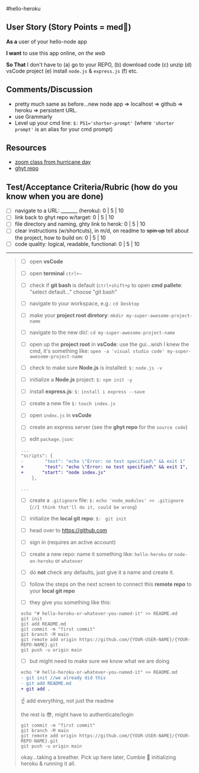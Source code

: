 #hello-heroku

## User Story (Story Points = med👕) 

**As a** user of your hello-node app

**I want** to use this app online, _on the web_

**So That** I don't have to (a) go to your REPO, (b) download code (c) unzip (d) vsCode project (e) install `node.js` & `express.js` (f) etc. 

## Comments/Discussion
- pretty much same as before...new node app => localhost => github => heroku => persistent URL. 
- use Grammarly 
- Level up your cmd line: `$:` `PS1='shorter-prompt'` (where `'shorter prompt'` is an alias for your cmd prompt)

## Resources
- [zoom class from hurricane day](https://una.zoom.us/rec/share/hdLvEpmjxIi5Ffv4VOp7pMumW8c473fVKLWxyJW_mGz4X83P8M7Gf00kM3cOXCQ.RtMy181jXMG1RScW?startTime=1630431327000) 
- [ghyt repo](https://github.com/barrycumbie/hello-heroku)

## Test/Acceptance Criteria/Rubric (how do you know when you are done) 

- [ ] navigate to a URL: _______ (heroku): 0 | 5 | 10
- [ ] link back to ghyt repo w/target: 0 | 5 | 10
- [ ] file directory and naming, ghty link to herok: 0 | 5 | 10 
- [ ] clear instructions (w/shortcuts), in m/d, on readme to <del>spin up</del> tell about the project, how to build on: 0 | 5 | 10 
- [ ] code quality: logical, readable, functional: 0 | 5 | 10  

___________________________________________________________________________________________________________________________________________

> * [ ]  open **vsCode**
> * [ ]  open **terminal** `ctrl+~`
>   * [ ]  check if **git bash** is default (`ctrl+shift+p` to open **cmd pallete**: "select default..." choose "git bash"
> * [ ]  navigate to your workspace, e.g.: `cd Desktop`
> * [ ]  make your **project root diretory**: `mkdir my-super-awesome-project-name`
> * [ ]  navigate to the new dir/: `cd my-super-awesome-project-name`
> * [ ]  open up the **project root** in **vsCode**: use the gui...wish I knew the cmd,
>   it's something like: `open -a 'visual studio code' my-super-awesome-project-name`
> * [ ]  check to make sure **Node.js** is installed: `$:` `node.js -v`
> * [ ]  initialize a **Node.js** project: `$:` `npm init -y`
> * [ ]  install **express.js**: `$:` `install i express --save`
> * [ ]  create a new file `$:` `touch index.js`
> * [ ]  open `index.js` in **vsCode**
>   
>   * [ ]  create an express server (see the **ghyt repo** for the `source code`)
> * [ ]  edit `package.json`:
> 
> ```diff
> ...
> "scripts": {
> -        "test": "echo \"Error: no test specified\" && exit 1"
> +        "test": "echo \"Error: no test specified\" && exit 1",
> +       "start": "node index.js"
>     },
> 
> ...
> ```
> 
> * [ ]  create a `.gitignore` file: `$:` `echo 'node_modules' >> .gitignore` (`//I think that'll do it, could be wrong`)
> * [ ]  initialize the **local git repo**: `$: ` `git init`
> * [ ]  head over to https://github.com
>   
>   * [ ]  sign in (requires an active account)
>   * [ ]  create a new repo: name it something like: `hello-heroku` or `node-on-heroku` or `whatever`
>   * [ ]  do **not** check any defaults, just give it a name and create it.
> * [ ]  follow the steps on the next screen to connect this **remote repo** to your **local git repo**
>   
>   * [ ]  they give you something like this:
> 
> ```
> echo "# hello-heroku-or-whatever-you-named-it" >> README.md
> git init
> git add README.md
> git commit -m "first commit"
> git branch -M main
> git remote add origin https://github.com/{YOUR-USER-NAME}/{YOUR-REPO-NAME}.git
> git push -u origin main
> ```
> 
> * [ ]  but might need to make sure we know what we are doing
> 
> ```diff
> echo "# hello-heroku-or-whatever-you-named-it" >> README.md
> - git init //we already did this
> - git add README.md
> + git add . 
> ```
> 
> ☝️ add everything, not just the readme
> 
> the rest is 😎, might have to authenticate/login
> 
> ```
> git commit -m "first commit"
> git branch -M main
> git remote add origin https://github.com/{YOUR-USER-NAME}/{YOUR-REPO-NAME}.git
> git push -u origin main
> ```
> 
> okay...taking a breather. Pick up here later, Cumbie 🦖 initializing heroku & running it all.

